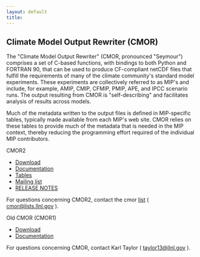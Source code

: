 ```yaml
---
layout: default
title:
---
```


##  Climate Model Output Rewriter (CMOR)

The "Climate Model Output Rewriter" (CMOR, pronounced "Seymour") comprises a
set of C-based functions, with bindings to both Python and FORTRAN 90, that
can be used to produce CF-compliant netCDF files that fulfill the requirements
of many of the climate community's standard model experiments. These
experiments are collectively referred to as MIP's and include, for example,
AMIP, CMIP, CFMIP, PMIP, APE, and IPCC scenario runs. The output resulting
from CMOR is "self-describing" and facilitates analysis of results across
models.

Much of the metadata written to the output files is defined in MIP-specific
tables, typically made available from each MIP's web site. CMOR relies on
these tables to provide much of the metadata that is needed in the MIP
context, thereby reducing the programming effort required of the individual
MIP contributors.

CMOR2

* [Download](download.html)
* [Documentation](documentation.html)
* [Tables](tables.html)
* [Mailing list](mailing-list.html)
* [RELEASE NOTES ]()

For questions concerning CMOR2, contact the cmor [list](mailing-list.html) ( [cmor@lists.llnl.gov](cmor@lists.llnl.gov) ).

Old CMOR (CMOR1)

* [Download](download_cmor1.html)
* [Documentation](documentation_cmor1.html)

For questions concerning CMOR, contact Karl Taylor ( [taylor13@llnl.gov](taylor13@llnl.gov) ).
